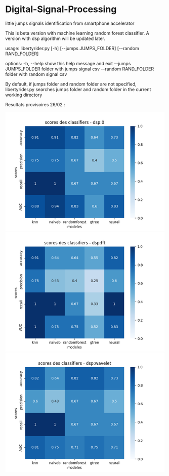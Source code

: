 # Digital-Signal-Processing
little jumps signals identification from smartphone accelerator


This is beta version with machine learning random forest classifier.
A version with dsp algorithm will be updated later.

usage: libertyrider.py [-h] [--jumps JUMPS_FOLDER] [--random RAND_FOLDER]

options:
  -h, --help            show this help message and exit
  --jumps JUMPS_FOLDER  folder with jumps signal csv
  --random RAND_FOLDER  folder with random signal csv
  
  By default, if jumps folder and random folder are not specified, libertyrider.py searches jumps folder and random folder in the current working directory

Resultats provisoires 26/02 : 


<img src=26.02_synthese_sans_dsp.png>

<img src=26.02_synthese_fft.png>

<img src=26.02_synthese_wavelet.png> 
